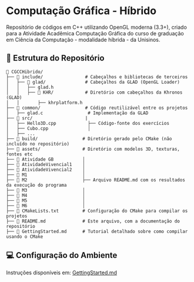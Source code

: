 # Computação Gráfica - Híbrido

Repositório de códigos em C++ utilizando OpenGL moderna (3.3+), criado para a Atividade Acadêmica Computação Gráfica do curso de graduação em Ciência da Computação - modalidade híbrida - da Unisinos.


## 📂 Estrutura do Repositório

```plaintext
📂 CGCCHibrido/
├── 📂 include/                # Cabeçalhos e bibliotecas de terceiros
│   ├── 📂 glad/               # Cabeçalhos da GLAD (OpenGL Loader)
│   │   ├── glad.h
│   │   ├── 📂 KHR/            # Diretório com cabeçalhos da Khronos (GLAD)
│   │       ├── khrplatform.h
├── 📂 common/                 # Código reutilizável entre os projetos
│   ├── glad.c                 # Implementação da GLAD
├── 📂 src/                    |       
│   ├── Hello3D.cpp            ├── Código-fonte dos exercícios
│   ├── Cubo.cpp               │
│   ├── ...                   
├── 📂 build/                 # Diretório gerado pelo CMake (não incluído no repositório)
├── 📂 assets/                # Diretório com modelos 3D, texturas, fontes etc
├── 📂 Atividade GB           │
├── 📂 AtividadeVivencial1    │
├── 📂 AtividadeVivencial2    │
├── 📂 M1                     │
├── 📂 M2                     ├── Arquivo README.md com os resultados da execução do programa
├── 📂 M3                     │
├── 📂 M4                     │
├── 📂 M5                     │
├── 📂 M6                     │
├── 📄 CMakeLists.txt         # Configuração do CMake para compilar os projetos
├── 📄 README.md              # Este arquivo, com a documentação do repositório
├── 📄 GettingStarted.md      # Tutorial detalhado sobre como compilar usando o CMake
```

## 💻 Configuração do Ambiente 

Instruções disponíveis em: [GettingStarted.md](https://github.com/juZanette/CGCCHibrido/blob/main/GettingStarted.md)

